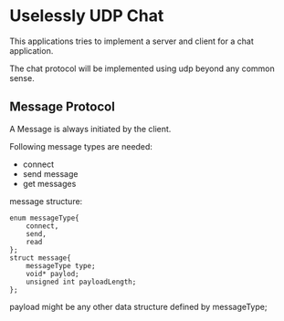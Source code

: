 # Uselessly UDP Chat

This applications tries to implement a server and client for a chat application.

The chat protocol will be implemented using udp beyond any common sense.

## Message Protocol 

A Message is always initiated by the client.

Following message types are needed:
- connect
- send message
- get messages

message structure:

```
enum messageType{
    connect,
    send,
    read
};
struct message{
    messageType type;
    void* paylod;
    unsigned int payloadLength;
};
```

payload might be any other data structure defined by messageType;

